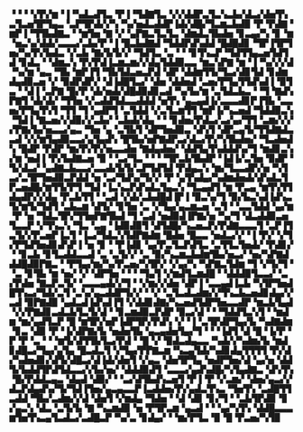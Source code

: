 ▝▝▝▝▞▛▞▆▝▐▝▚▟▃▟▜▃▝▛▐▝▜▟▇▜▃▝▞▞▟▟▛▃▜▃▚▃▙▞▟▃▞▟▅▜▚▃▜▃▅▜▛▜▄▃▝▃▛▜▛▟▞▞▚▝▚▞▅▟▃▟▟▛▐▟▞▟█▞▜▃▆▃▙▟▉▝▛▝▛▟▇▝▆▛▐▝▜▜▙▟▇▃▝▝▆▜▅▝▇▝▞▝▄▛▇▃▜▃▜▃▝▟▆▟▃▜▙▟▅▝▊▃▄▞▚▝▊▝▆▝▅▃▚▞▟▟▞▃▃▃▞▃▙▞▛▝▐▝█▃▙▟▇▟▝▜▟▟▛▟▚▟▟▝█▟█▟▊▝▜▛▐▜▛▜▅▞▚▞▛▞▙▟▃▝▞▃▙▝▇▞▙▜▞▞▝▜▟▜▃▝▃▝▝▝▊▜▚▃▛▝▜▟▜▜▄▃▅▜▟▜▟▝▊▟▃▝▝▟▆▃▚▝▛▞▛▟▐▃▆▃▆▞▞▟▄▜▟▟▉▃▃▝▆▃▚▛▇▝▆▝▐▝▚▞▞▞▟▝▚▞▆▝▄▃▝▜▙▝▆▛▐▜▝▜▙▜▟▃▅▃▛▟▝▟▛▝▟▟▆▜▜▞▜▃▞▟▊▜▟▝▊▟▆▟▄▟▉▃▅▝▞▝▉▟▛▟▛▞▝▟▐▟█▜▃▞▝▟▅▝▟▟▅▟▝▃▅▞▛▜▄▜▜▟▚▟▐▝▉▜▃▝▝▟▐▝▃▛▇▝█▞▛▝▟▞▅▟▞▟█▟▉▟▊▃▟▝▚▞▙▞▆▝▃▜▟▃▙▃▝▝▜▝▇▟▚▛▇▜▝▟▞▟▞▝▜▜▅▝▞▃▟▟▜▟▃▃▟▟▟▝▅▜▚▝▄▃▄▟▐▞▃▃▃▟▊▛▐▜▙▝▃▃▅▞▛▜▄▜▚▜▝▜▜▝▜▝▄▟▛▜▝▃▜▟▟▝▞▃▜▃▆▜▜▝▆▛▐▞▚▃▅▟▝▜▟▟▉▃▚▝▜▟▐▝▇▃▅▞▞▟▉▞▞▃▙▞▝▃▙▟▞▟▄▝▝▝▊▟▅▞▛▟▃▞▃▞▄▞▜▜▝▃▆▞▞▞▞▛▇▞▙▞▅▃▃▞▄▃▝▜▅▝▄▝▃▜▙▜▝▟▛▜▅▟▉▃▝▟▚▜▝▟▛▃▄▜▞▜▜▟▇▟▃▃▟▝▞▞▆▜▄▟▉▃▃▞▄▜▄▟▚▝█▜▙▞▅▛▇▟▛▃▞▟▃▞▛▞▚▜▙▟▅▞▝▜▃▟▅▟▚▝█▟▛▝▛▟▛▝▆▞▛▞▛▞▅▃▃▟▅▝▇▟▄▟▅▞▝▟▟▜▄▜▚▟▟▟▚▞▜▝▆▟▊▃▚▞▆▝▅▟▐▝▛▞▙▟▇▃▅▝▉▝▝▃▞▜▃▝▝▝▝▜▛▃▙▜▙▟▛▝▐▟▐▞▃▜▅▝▉▟▛▝▜▞▟▃▞▝▄▟▇▃▙▃▃▞▃▃▟▞▙▜▞▃▛▜▟▜▟▝▛▟▄▃▚▝▆▞▜▃▃▟▛▞▅▝▚▜▃▞▃▜▛▜▅▟▉▃▛▟▟▝▅▝▃▞▜▟▚▞▜▞▞▝▛▝▄▜▚▟▄▞▚▟▆▟▅▟▞▟▚▟▃▜▛▃▅▟█▞▆▜▜▞▛▜▝▜▟▝▐▃▚▃▛▟▚▟▃▜▄▃▚▝▜▃▄▟▜▝▆▝▛▃▄▝▆▜▚▜▜▟▄▟▛▞▞▟▄▝▛▃▙▜▜▝▝▃▟▝▞▟▞▃▙▟█▟▐▛▐▝▉▃▚▞▜▝▉▞▙▃▚▟▐▟▚▃▜▞▆▜▞▜▟▜▝▃▙▃▆▝▟▜▞▝▊▜▅▝▃▝▞▜▄▞▄▃▆▃▅▝▃▜▝▝▃▃▜▟▟▝▄▞▆▝▛▝▅▝▜▟▃▜▛▞▜▜▅▛▇▜▙▟▝▜▝▃▟▝▅▟▉▟▐▛▇▞▅▝▚▞▜▝▟▃▟▟▉▃▅▜▃▃▛▝▞▜▚▃▚▝▜▃▝▃▄▝▐▟▉▟▉▜▝▟▜▟█▞▚▃▅▃▛▞▛▟▇▃▃▃▜▝▃▛▐▜▃▜▞▞▛▃▅▛▐▃▜▝▐▃▞▜▟▃▚▜▟▛▇▟▆▝█▟▅▝█▃▃▝▅▟▃▞▞▝▐▝▛▞▝▞▜▞▛▜▟▜▅▟▊▟▚▛▐▝▅▝▊▝▝▛▐▟▊▝▄▞▛▃▜▃▛▟▜▃▝▃▜▜▃▜▅▟▞▝▛▟▊▞▝▝▊▃▙▝▊▜▃▟▟▃▃▟▝▃▝▃▜▞▞▝▃▝▉▞▚▃▆▃▙▟▆▜▙▞▅▃▞▝▅▞▚▛▇▟▟▟█▟▉▛▇▃▝▝▛▜▄▞▆▞▚▞▛▃▅▞▚▜▛▞▝▞▄▞▚▝▚▛▇▃▜▟▆▝▜▝▞▜▞▜▝▝▃▝▊▜▙▝▆▝▅▞▝▞▝▟▛▜▅▝▝▝▝▜▄▜▝▞▆▟▜▃▆▟█▝▝▟▟▟▉▜▃▃▞▝▃▞▛▟▅▝▇▃▛▃▜▞▝▃▃▃▄▟▞▞▜▝▝▞▆▞▞▟▅▝▟▛▐▝▃▃▄▟▐▃▙▝▚▜▛▜▅▟█▜▚▃▞▜▟▞▃▜▝▃▚▞▄▃▟▟▛▜▞▞▝▝▞▝▃▜▃▟▃▟▆▞▞▜▚▃▙▃▅▟▊▟▄▞▞▃▟▝▉▛▇▟▉▝▄▟▃▟▐▟▚▟▐▜▝▞▟▟▊▟▇▞▚▃▅▟▜▟▛▜▅▃▃▟▛▝▆▃▙▜▄▟▝▞▞▛▇▟▊▃▟▃▙▜▃▜▞▟▝▝▊▃▆▟▉▃▛▟▛▝▉▃▞▟▝▝▝▜▟▟▜▃▚▜▝▝▆▟▆▝▆▞▄▟▜▃▛▝█▝▆▜▛▞▅▛▐▟▛▜▛▞▛▟▚▝▞▝▐▝▃▜▛▟▛▜▄▞▙▝▚▟▇▟▆▝▊▃▝▟▉▝▛▝▐▞▟▛▇▞▙▝▅▟▅▜▙▝▄▃▄▟▅▜▄▞▜▝▝▝▐▟▜▝▟▝█▝▐▞▛▝▛▝▛▝▃▝▝▝▆▜▞▟▜▜▙▜▃▞▛▟▝▝█▝▞▝▉▟▃▟▄▃▃▝▚▟▞▞▚▟▆▞▙▝▆▟▊▟█▃▞▜▄▞▄▜▄▝█▃▟▃▜▝▞▜▄▞▛▛▇▃▆▝▚▃▄▜▟▞▚▟▊▟▄▜▜▜▜▝▛▞▟▞▚▟▅▟▊▞▟▜▞▟█▃▞▟▐▟▞▟▅▜▝▞▄▃▝▟▅▜▛▜▄▝▅▟▛▜▅▞▟▝▄▞▅▝▟▟▜▞▙▟▟▜▛▟▜▟▃▃▞▞▙▞▅▞▝▟▟▟▉▟▜▝▃▃▃▞▄▟▚▟█▞▚▜▄▟▇▃▝▟▚▜▚▝█▞▛▟▟▃▄▃▝▟▄▟▝▟▉▞▝▝▃▞▟▜▙▟▚▃▅▜▝▛▐▝▛▝▞▃▆▞▝▟▅▞▄▃▞▞▟▃▛▟▄▟▚▞▜▞▜▟▐▜▅▞▄▃▄▃▃▛▐▃▟▟▅▞▛▞▄▟▃▜▚▃▝▜▅▜▚▝▃▟█▜▜▃▟▟▝▜▙▞▃▟▆▞▞▟▝▟▅▜▝▞▆▟▄▝▜▟▅▝▝▟▝▟▊▝▊▞▜▝▝▃▙▜▛▟▉▝▊▞▄▃▚▝▟▃▝▃▜▞▙▝▇▝▚▃▆▟▉▝▅▝▛▜▛▃▆▝▄▃▟▝▝▝▄▞▚▜▚▝▟▟█▃▃▃▆▜▅▜▚▃▄▜▃▟▃▞▃▟█▃▛▝▚▞▃▝▊▟▄▞▝▝▆▞▛▜▃▝▉▝█▝▛▃▅▞▚▜▉
